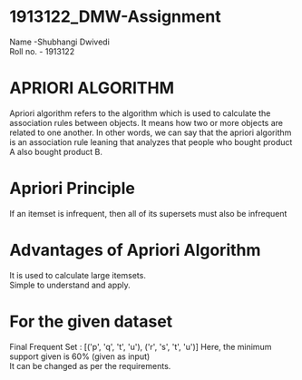 # 1913122_DMW-Assignment
Name -Shubhangi Dwivedi
<br>
Roll no. - 1913122

# APRIORI ALGORITHM
Apriori algorithm refers to the algorithm which is used to calculate the association rules between objects. It means how two or more objects are related to one another. In other words, we can say that the apriori algorithm is an association rule leaning that analyzes that people who bought product A also bought product B.

# Apriori Principle
If an itemset is infrequent, then all of its supersets must also be infrequent

# Advantages of Apriori Algorithm
It is used to calculate large itemsets.
<br>
Simple to understand and apply.

# For the given dataset 
Final Frequent Set :
[('p', 'q', 't', 'u'), ('r', 's', 't', 'u')]
Here, the minimum support given is 60% (given as input) 
<br>
It can be changed as per the requirements.
